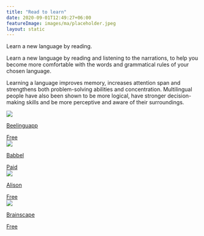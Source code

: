 ```yaml
---
title: "Read to learn"
date: 2020-09-01T12:49:27+06:00
featureImage: images/ma/placeholder.jpeg
layout: static
---
```


Learn a new language by reading.

Learn a new language by reading and listening to the narrations, to help you become more comfortable with the words and grammatical rules of your chosen language.

Learning a language improves memory, increases attention span and strengthens both problem-solving abilities and concentration. Multilingual people have also been shown to be more logical, have stronger decision-making skills and be more perceptive and aware of their surroundings.

<a class="ma-link" href="https://beelinguapp.com/"><div class="ma-card"><div class="ma-icon"><img src ="/images/icon-check.png"/></div><div class="ma-name"><p>Beelinguapp</p></div><div class="ma-paid-text"><span>Free</span></div></div></a><a class="ma-link" href="https://www.babbel.com/en/magazine/which-language-should-you-learn-quiz"><div class="ma-card"><div class="ma-icon"><img src ="/images/icon-pound.png"/></div><div class="ma-name"><p>Babbel</p></div><div class="ma-paid-text"><span>Paid</span></div></div></a><a class="ma-link" href="https://alison.com/courses/language?utm_source=alison_user&utm_medium=affiliates&utm_campaign=24567325"><div class="ma-card"><div class="ma-icon"><img src ="/images/icon-check.png"/></div><div class="ma-name"><p>Alison</p></div><div class="ma-paid-text"><span>Free</span></div></div></a><a class="ma-link" href="https://www.brainscape.com/academy/reading-foreign-languages-learn-study/"><div class="ma-card"><div class="ma-icon"><img src ="/images/icon-check.png"/></div><div class="ma-name"><p>Brainscape</p></div><div class="ma-paid-text"><span>Free</span></div></div></a>  

<br/><br/>






